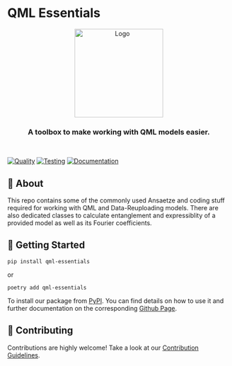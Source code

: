 # QML Essentials

<p align="center">
<img src="docs/logo.svg" width="200" title="Logo">
</p>
<h3 align="center">A toolbox to make working with QML models easier.</h3>
<br/>

[![Quality](https://github.com/cirKITers/qml-essentials/actions/workflows/quality.yml/badge.svg)](https://github.com/cirKITers/qml-essentials/actions/workflows/quality.yml) [![Testing](https://github.com/cirKITers/qml-essentials/actions/workflows/test.yml/badge.svg)](https://github.com/cirKITers/qml-essentials/actions/workflows/test.yml) [![Documentation](https://github.com/cirKITers/qml-essentials/actions/workflows/docs.yml/badge.svg)](https://github.com/cirKITers/qml-essentials/actions/workflows/docs.yml)

## 📜 About

This repo contains some of the commonly used Ansaetze and coding stuff required for working with QML and Data-Reuploading models.
There are also dedicated classes to calculate entanglement and expressiblity of a provided model as well as its Fourier coefficients.

## 🚀 Getting Started

```
pip install qml-essentials
```
or
```
poetry add qml-essentials
```

To install our package from [PyPI](https://pypi.org/project/qml-essentials/).
You can find details on how to use it and further documentation on the corresponding [Github Page](https://cirkiters.github.io/qml-essentials/).

## 🚧 Contributing

Contributions are highly welcome! Take a look at our [Contribution Guidelines](https://github.com/cirKITers/qml-essentials/blob/main/CONTRIBUTING.md).